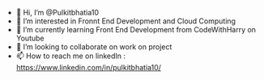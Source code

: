 - 👋 Hi, I’m @Pulkitbhatia10
- 👀 I’m interested in Fronnt End Development and Cloud Computing 
- 🌱 I’m currently learning Front End Development from CodeWithHarry on Youtube 
- 💞️ I’m looking to collaborate on work on project 
- 📫 How to reach me on linkedIn : https://www.linkedin.com/in/pulkitbhatia10/


